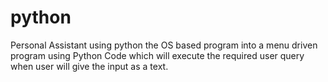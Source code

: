 # python
Personal Assistant using python 
   the OS based program into a menu driven program using Python Code which will execute the required user query when user will give the input as a text.
